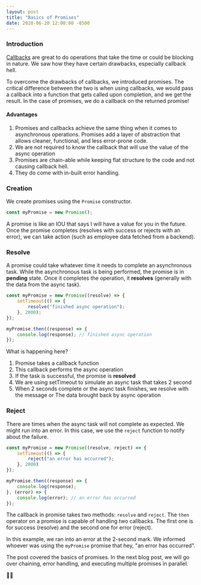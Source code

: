```yaml
---
layout: post
title: "Basics of Promises"
date: 2020-06-20 12:00:00 -0500
---
```


### Introduction

[Callbacks](https://bhagat.me/blog/2020/06/14/callback-functions-and-callback-hell.html) are great to do operations that take the time or could be blocking in nature. We saw how they have certain drawbacks, especially callback hell.

To overcome the drawbacks of callbacks, we introduced promises. The critical difference between the two is when using callbacks, we would pass a callback into a function that gets called upon completion, and we get the result. In the case of promises, we do a callback on the returned promise!

#### Advantages

1. Promises and callbacks achieve the same thing when it comes to asynchronous operations. Promises add a layer of abstraction that allows cleaner, functional, and less error-prone code.
2. We are not required to know the callback that will use the value of the async operation
3. Promises are chain-able while keeping flat structure to the code and not causing callback hell.
4. They do come with in-built error handling.

### Creation

We create promises using the `Promise` constructor.

```javascript
const myPromise = new Promise();
```

A promise is like an IOU that says I will have a value for you in the future. Once the promise completes (resolves with success or rejects with an error), we can take action (such as employee data fetched from a backend).

### Resolve

A promise could take whatever time it needs to complete an asynchronous task. While the asynchronous task is being performed, the promise is in **pending** state. Once it completes the operation, it **resolves** (generally with the data from the async task).

```javascript
const myPromise = new Promise((resolve) => {
    setTimeout(() => {
        resolve("finished async operation");
    }, 2000);
});

myPromise.then((response) => {
    console.log(response); // finished async operation
});
```

What is happening here?

1. Promise takes a callback function
2. This callback performs the async operation
3. If the task is successful, the promise is **resolved**
4. We are using setTimeout to simulate an async task that takes 2 second
5. When 2 seconds complete or the async task finishes, we resolve with the message or The data brought back by async operation

### Reject

There are times when the async task will not complete as expected. We might run into an error. In this case, we use the `reject` function to notify about the failure.

```javascript
const myPromise = new Promise((resolve, reject) => {
    setTimeout(() => {
        reject("an error has occurred");
    }, 2000)
});

myPromise.then((response) => {
    console.log(response);
}, (error) => {
    console.log(error); // an error has occurred
});
```

The callback in promise takes two methods: `resolve` and `reject`. The `then` operator on a promise is capable of handling two callbacks. The first one is for success (resolve) and the second one for error (reject).

In this example, we ran into an error at the 2-second mark. We informed whoever was using the `myPromise` promise that hey, "an error has occurred".

The post covered the basics of promises. In the next blog post, we will go over chaining, error handling, and executing multiple promises in parallel.

👋🏼
